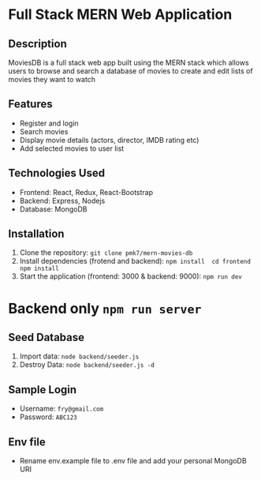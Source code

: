 # Full Stack MERN Web Application

## Description

MoviesDB is a full stack web app built using the MERN stack which allows users to browse and search a database of movies to create and edit lists of movies they want to watch

## Features

- Register and login
- Search movies
- Display movie details (actors, director, IMDB rating etc)
- Add selected movies to user list

## Technologies Used

- Frontend: React, Redux, React-Bootstrap
- Backend: Express, Nodejs
- Database: MongoDB


## Installation

1. Clone the repository: `git clone pmk7/mern-movies-db`
2. Install dependencies (frotend and backend): `npm install  cd frontend npm install`
3. Start the application (frontend: 3000 & backend: 9000): `npm run dev` 

# Backend only `npm run server`

## Seed Database
1. Import data: `node backend/seeder.js`
2. Destroy Data: `node backend/seeder.js -d`

## Sample Login
- Username: `fry@gmail.com`
- Password: `ABC123`

## Env file
- Rename env.example file to .env file and add your personal MongoDB URI
